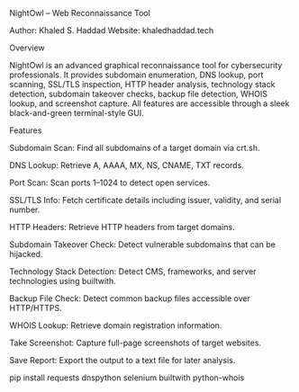NightOwl – Web Reconnaissance Tool

Author: Khaled S. Haddad
Website: khaledhaddad.tech

Overview

NightOwl is an advanced graphical reconnaissance tool for cybersecurity professionals. It provides subdomain enumeration, DNS lookup, port scanning, SSL/TLS inspection, HTTP header analysis, technology stack detection, subdomain takeover checks, backup file detection, WHOIS lookup, and screenshot capture. All features are accessible through a sleek black-and-green terminal-style GUI.

Features

Subdomain Scan: Find all subdomains of a target domain via crt.sh.

DNS Lookup: Retrieve A, AAAA, MX, NS, CNAME, TXT records.

Port Scan: Scan ports 1–1024 to detect open services.

SSL/TLS Info: Fetch certificate details including issuer, validity, and serial number.

HTTP Headers: Retrieve HTTP headers from target domains.

Subdomain Takeover Check: Detect vulnerable subdomains that can be hijacked.

Technology Stack Detection: Detect CMS, frameworks, and server technologies using builtwith.

Backup File Check: Detect common backup files accessible over HTTP/HTTPS.

WHOIS Lookup: Retrieve domain registration information.

Take Screenshot: Capture full-page screenshots of target websites.

Save Report: Export the output to a text file for later analysis.


pip install requests dnspython selenium builtwith python-whois

